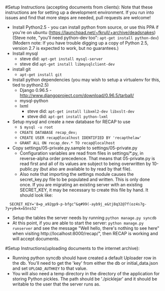 #Setup Instructions (accepting documents from clients): 
Note that these instructions are for setting up a development environment. If
you run into issues and find that more steps are needed, pull requests are
welcome!

- Install Python2.5 - you can install python from source, or use this PPA if
  you're on ubuntu (https://launchpad.net/~fkrull/+archive/deadsnakes)
  (Steve note, "you'll need python-dev too": `apt-get install python-dev`)
  (Modern note: If you have trouble digging up a copy of Python 2.5, version 2.7
  is expected to work, but no guarantees.)
- Install mysql
	- steve did: `apt-get install mysql-server`
	- steve did `apt-get install libmysqlclient-dev`
- install git
  - `apt-get install git`
- Install python dependencies (you may wish to setup a virtualenv for this, tied to python2.5)
  - Django 0.96.5 - http://www.djangoproject.com/download/0.96.5/tarball/ 
  - mysql-python
  - lxml
	- steve did: `apt-get install libxml2-dev libxslt-dev`
	- steve did: `apt-get install python-lxml`
- Setup mysql and create a new database for RECAP to use
  - `$ mysql -u root`
  - `CREATE DATABASE recap_dev;`
  - `CREATE USER recap@localhost IDENTIFIED BY 'recapthelaw'`
  - `GRANT ALL ON recap_dev.* TO recap@localhost`
- Copy settings/05-private.py.sample to settings/05-private.py
  - Configuration variables are read from files in settings/*.py, in
    reverse-alpha order precedence. That means that 05-private.py is read first
    and all of its values are subject to being overwritten by 10-public.py (but
    also are available to by read by that file).
  - Also note that importing the settings module causes the secret_key.py file
    to be populated and written. This is only done once. If you are migrating an
    existing server with an existing SECRET_KEY, it may be necessary to create
    this file by hand. It should look like:
```
  SECRET_KEY='8=p_a92gp9-p-bfgc^&q#99(-ayb9j_e&tj8q32@7f(oz4s7g-7y+y8=k=b5ns52'
```
- Setup the tables the server needs by running `python manage.py syncdb`
- At this point, if you are able to start the server: `python manage.py runserver` and see the message "Well hello, there's nothing to see here" when visiting http://localhost:8000/recap/", then RECAP is working and will accept documents.


#Setup Instructions(uploading documents to the internet archive):

- Running python syncdb should have created a default Uploader row in the db. You'll need to get the 'key' from either the db or initial_data.json and set `UPLOAD_AUTHKEY` to that value.
- You will also need a temp directory in the directory of the application for
  storing Python pickles. The path should be './picklejar' and it should be
  writable to the user that the server runs as.
